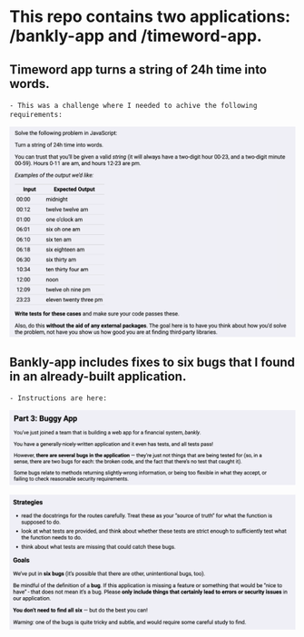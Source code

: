# This repo contains two applications: /bankly-app and /timeword-app.

## Timeword app turns a string of 24h time into words.

    - This was a challenge where I needed to achive the following requirements:

![Screenshot](./timeword-app/screenshots/screenshot1.png)

## Bankly-app includes fixes to six bugs that I found in an already-built application.

    - Instructions are here:

![Screenshot](./timeword-app/screenshots/screenshot2.png)

![Screenshot](./timeword-app/screenshots/screenshot3.png)
